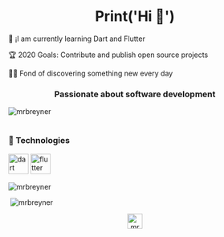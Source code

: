 <h1 align="center">Print('Hi 👋')</h1>

<p align="left">🐻 ¡I am currently learning Dart and Flutter</p>
<p align="left">🏆 2020 Goals: Contribute and publish open source projects</p>
<p align="left">👨‍💻 Fond of discovering something new every day</p>

<h3 align="center">Passionate about software development</h3>

<p align="left"> <img src="https://komarev.com/ghpvc/?username=mrbreyner" alt="mrbreyner" /></p>
<h1></h1>
<h3 align="left">🔧 Technologies</h3>


<p align="left"><img src="https://www.vectorlogo.zone/logos/dartlang/dartlang-icon.svg" alt="dart" width="40" height="40"/> <img src="https://www.vectorlogo.zone/logos/flutterio/flutterio-icon.svg" alt="flutter" width="40" height="40"/></p>

<span align="left" ><p><img src="https://github-readme-stats.vercel.app/api/top-langs/?username=mrbreyner&layout=compact&hide=html" alt="mrbreyner" /></p>
<p>&nbsp;<img src="https://github-readme-stats.vercel.app/api?username=mrbreyner&show_icons=true" alt="mrbreyner" /></p></span>

<p align="center">
<a href="https://twitter.com/mrbreyner" target="blank"><img align="center" src="https://cdn.jsdelivr.net/npm/simple-icons@3.0.1/icons/twitter.svg" alt="mrbreyner" height="30" width="30" /></a>
</p>
